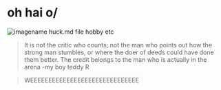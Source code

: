 # oh hai o/
![imagename](https://id.ocelotbot.com/sites/default/files/styles/avatar/public/chatbot_avatar/Ocelot-Chatbot-Icon_WCTC-logo.jpg)
huck.md
file
hobby
etc
> It is not the critic who counts; not the man who points out how the strong man stumbles, or where the doer of deeds could have done them better. The credit belongs to the man who is actually in the arena
-my boy teddy R

>WEEEEEEEEEEEEEEEEEEEEEEEEEEEEEE 